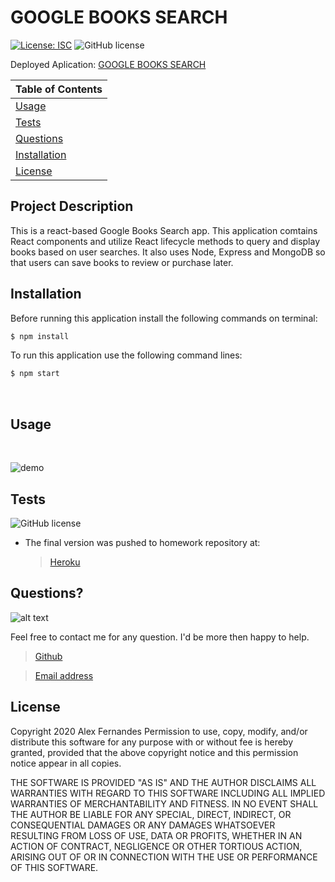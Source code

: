 # GOOGLE BOOKS SEARCH

[![License: ISC](https://img.shields.io/badge/License-ISC-blue.svg)](https://opensource.org/licenses/ISC)
![GitHub license](https://img.shields.io/badge/Made%20by-%40aafernands-orange)

Deployed Aplication:
[GOOGLE BOOKS SEARCH](https://alex-books-search-app.herokuapp.com/)

| Table of Contents             |
| ----------------------------- |
| [Usage](#Usage)               |
| [Tests](#Tests)               |
| [Questions](#Questions)       |
| [Installation](#Installation) |
| [License](#License)           |

## Project Description

This is a react-based Google Books Search app. This application comtains React components and utilize React lifecycle methods to query and display books based on user searches. It also uses Node, Express and MongoDB so that users can save books to review or purchase later.

## Installation

Before running this application install the following commands on terminal:

```bash
$ npm install
```

To run this application use the following command lines:

```bash
$ npm start
```

<br>

## Usage

<br>

![demo](./src/assets/demo/demo.gif)

## Tests

![GitHub license](https://img.shields.io/badge/tests-100%25-success)
- The final version was pushed to homework repository at:
  > [Heroku](https://dashboard.heroku.com/apps/alex-books-search-app)

## Questions?

![alt text](./public/assets/images/alex.png)

Feel free to contact me for any question. I'd be more then happy to help.

> [Github](https://github.com/aafernands)

> [Email address](https://github.com/alexfernands@outlook.com)

## License

Copyright 2020 Alex Fernandes
Permission to use, copy, modify, and/or distribute this software for any purpose with or without fee is hereby granted, provided that the above copyright notice and this permission notice appear in all copies.

THE SOFTWARE IS PROVIDED "AS IS" AND THE AUTHOR DISCLAIMS ALL WARRANTIES WITH REGARD TO THIS SOFTWARE INCLUDING ALL IMPLIED WARRANTIES OF MERCHANTABILITY AND FITNESS. IN NO EVENT SHALL THE AUTHOR BE LIABLE FOR ANY SPECIAL, DIRECT, INDIRECT, OR CONSEQUENTIAL DAMAGES OR ANY DAMAGES WHATSOEVER RESULTING FROM LOSS OF USE, DATA OR PROFITS, WHETHER IN AN ACTION OF CONTRACT, NEGLIGENCE OR OTHER TORTIOUS ACTION, ARISING OUT OF OR IN CONNECTION WITH THE USE OR PERFORMANCE OF THIS SOFTWARE.
